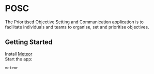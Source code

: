 # POSC

The Prioritised Objective Setting and Communication application is to facilitate individuals and teams to organise, set and prioritise objectives.

## Getting Started

Install [Meteor](https://www.meteor.com/install)  
Start the app:

```sh
meteor
```